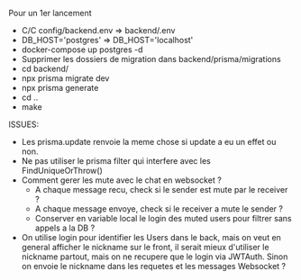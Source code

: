Pour un 1er lancement
- C/C config/backend.env => backend/.env
- DB_HOST='postgres' => DB_HOST='localhost'
- docker-compose up postgres -d
- Supprimer les dossiers de migration dans backend/prisma/migrations
- cd backend/
- npx prisma migrate dev
- npx prisma generate
- cd ..
- make


ISSUES:
- Les prisma.update renvoie la meme chose si update a eu un effet ou non.
- Ne pas utiliser le prisma filter qui interfere avec les FindUniqueOrThrow()
- Comment gerer les mute avec le chat en websocket ?
	- A chaque message recu, check si le sender est mute par le receiver ?
	- A chaque message envoye, check si le receiver a mute le sender ?
	- Conserver en variable local le login des muted users pour filtrer sans appels a la DB ?
- On utilise login pour identifier les Users dans le back, mais on veut en general afficher le nickname sur le front, il serait mieux d'utiliser le nickname partout, mais on ne recupere que le login via JWTAuth. Sinon on envoie le nickname dans les requetes et les messages Websocket ?